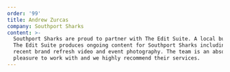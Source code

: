 ```yaml
---
order: '99'
title: Andrew Zurcas
company: Southport Sharks
content: >-
  Southport Sharks are proud to partner with The Edit Suite. A local business,
  The Edit Suite produces ongoing content for Southport Sharks including our
  recent brand refresh video and event photography. The team is an absolute
  pleasure to work with and we highly recommend their services.
---
```

